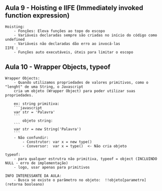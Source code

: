 ## Aula 9 - Hoisting e IIFE (Immediately invoked function expression) 
    Hoisting: 
        - Fonções: Eleva funções ao topo do escopo 
        - Variáveis declaradas sempre são criadas no início do código como undefined
        - Variáveis não declaradas dão erro ao invocá-las
    IIFE :
        - Funções auto executáveis, úteis para limitar o escopo

## Aula 10 - Wrapper Objects, typeof
    Wrapper Objects:
        - Quando utilizamos propriedades de valores primitivos, como o "lenght" de uma String, o Javascript 
        cria um objeto (Wrapper Object) para poder utilizar suas propriedades.

        ex: string primitiva: 
        ```javascript
        var str = 'Palavra'
        ```
            objeto string:    
        ```
        var str = new String('Palavra')
        ```
        - Não confundir:
            - Construtor: var x = new type() 
            - Conversor:  var x = type()  <- Não cria objeto

    typeof:
        - para qualquer estrutra não primitiva, typeof = object (INCLUINDO NULL - erro de implementação)
        - logo, usar apenas para primitivos 

    INFO INTERESSANTE DA AULA:
        - Busca se existe o parâmetro no objeto:  !!objeto[parametro] (retorna booleano)
